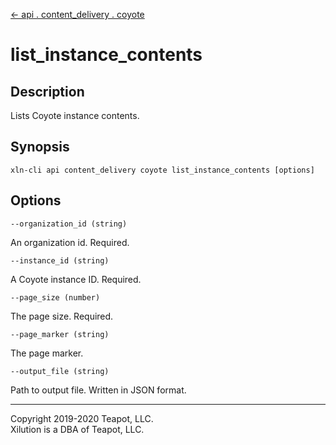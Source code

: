 [<- api . content_delivery . coyote](index.md)

# list_instance_contents

## Description

Lists Coyote instance contents.

## Synopsis

```
xln-cli api content_delivery coyote list_instance_contents [options]
```

## Options

`--organization_id (string)`

An organization id. Required.

`--instance_id (string)`

A Coyote instance ID. Required.

`--page_size (number)`

The page size. Required.

`--page_marker (string)`

The page marker.

`--output_file (string)`

Path to output file. Written in JSON format.

---
Copyright 2019-2020 Teapot, LLC.  
Xilution is a DBA of Teapot, LLC.
